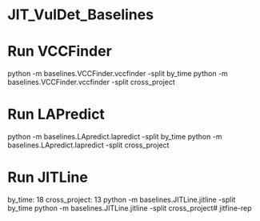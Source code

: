 # JIT_VulDet_Baselines

# Run VCCFinder
python -m baselines.VCCFinder.vccfinder -split by_time
python -m baselines.VCCFinder.vccfinder -split cross_project

# Run LAPredict
python -m baselines.LApredict.lapredict -split by_time
python -m baselines.LApredict.lapredict -split cross_project

# Run JITLine
by_time: 18 cross_project: 13
python -m baselines.JITLine.jitline -split by_time
python -m baselines.JITLine.jitline -split cross_project# jitfine-rep
